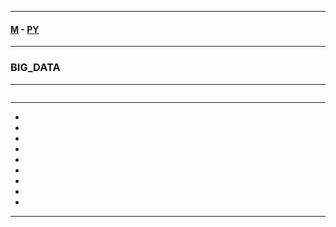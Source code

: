
---

#### [M](https://github.com/ttltrk/TTT/blob/master/menu.md) - [PY](https://github.com/ttltrk/TTT/blob/master/PY/PY.md)

---

### BIG_DATA

---

```

```

---

* [](#)
* [](#)
* [](#)
* [](#)
* [](#)
* [](#)
* [](#)
* [](#)
* [](#)

---

####
